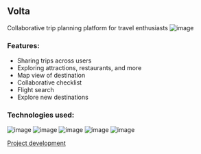 ## Volta
Collaborative trip planning platform for travel enthusiasts
![image](https://github.com/nicolasf10/volta/assets/54503503/d00d04d7-9c54-43f1-8e0e-0e18b6340e41)

### Features:
- Sharing trips across users
- Exploring attractions, restaurants, and more
- Map view of destination
- Collaborative checklist
- Flight search
- Explore new destinations

### Technologies used:
![image](https://user-images.githubusercontent.com/25181517/189716855-2c69ca7a-5149-4647-936d-780610911353.png)
![image](https://user-images.githubusercontent.com/25181517/183897015-94a058a6-b86e-4e42-a37f-bf92061753e5.png)
![image](https://user-images.githubusercontent.com/25181517/117447155-6a868a00-af3d-11eb-9cfe-245df15c9f3f.png)
![image](https://user-images.githubusercontent.com/25181517/183568594-85e280a7-0d7e-4d1a-9028-c8c2209e073c.png)
![image](https://user-images.githubusercontent.com/25181517/183898674-75a4a1b1-f960-4ea9-abcb-637170a00a75.png)


[Project development]([url](https://docs.google.com/document/d/1N9cMD-N6iQuqFM5leTNAsd5EWFgogBfxbeYF1MfPfOQ/edit?usp=sharing))
